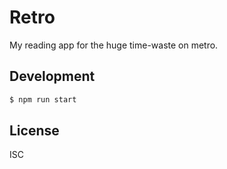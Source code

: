 # Retro

My reading app for the huge time-waste on metro.

## Development

```bash
$ npm run start
```

## License

ISC
